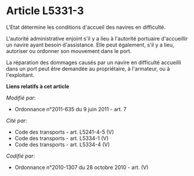 # Article L5331-3

L'Etat détermine les conditions d'accueil des navires en difficulté.

L'autorité administrative enjoint s'il y a lieu à l'autorité portuaire d'accueillir un navire ayant besoin d'assistance. Elle
peut également, s'il y a lieu, autoriser ou ordonner son mouvement dans le port. 

La réparation des dommages causés par un navire en difficulté accueilli dans un port peut être demandée au propriétaire, à
l'armateur, ou à l'exploitant.

**Liens relatifs à cet article**

_Modifié par_:

  - Ordonnance n°2011-635 du 9 juin 2011 - art. 7

_Cité par_:

  - Code des transports - art. L5241-4-5 (V)
  - Code des transports - art. L5334-1 (V)
  - Code des transports - art. L5334-4 (V)

_Codifié par_:

  - Ordonnance n°2010-1307 du 28 octobre 2010 - art. (V)

